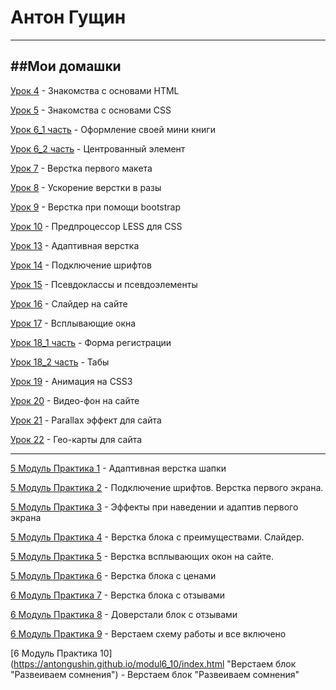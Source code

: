 # Антон Гущин
-------------------------------
##Мои домашки
-------------------------------

[Урок 4](https://antongushin.github.io/lesson_4/ "Знакомства с основами HTML") - Знакомства с основами HTML 

[Урок 5](https://antongushin.github.io/lesson_5/ "Знакомства с основами CSS") - Знакомства с основами CSS

[Урок 6_1 часть](https://antongushin.github.io/lesson_6/kniga/ "Позиционирование в CSS") - Оформление своей мини книги

[Урок 6_2 часть](https://antongushin.github.io/lesson_6/element/ "Позиционирование в CSS") - Центрованный элемент

[Урок 7](https://antongushin.github.io/lesson_7/ "Верстка первого макета") - Верстка первого макета

[Урок 8](https://antongushin.github.io/lesson_8/ "Ускорение верстки в разы") - Ускорение верстки в разы

[Урок 9](https://antongushin.github.io/lesson_9/ "Верстка при помощи bootstrap") - Верстка при помощи bootstrap

[Урок 10](https://antongushin.github.io/lesson_10/ "Предпроцессор LESS для CSS") - Предпроцессор LESS для CSS

[Урок 13](https://antongushin.github.io/lesson_13/ "Адаптивная верстка") - Адаптивная верстка

[Урок 14](https://antongushin.github.io/lesson_14/ "Подключение шрифтов") - Подключение шрифтов

[Урок 15](https://antongushin.github.io/lesson_15/index.html "Псевдоклассы и псевдоэлементы") - Псевдоклассы и псевдоэлементы

[Урок 16](https://antongushin.github.io/lesson_16/ "Слайдер на сайте") - Слайдер на сайте

[Урок 17](https://antongushin.github.io/lesson_17/index.html "Всплывающие окна") - Всплывающие окна

[Урок 18_1 часть](https://antongushin.github.io/lesson_18/form/ "Форма регистрации") - Форма регистрации

[Урок 18_2 часть](https://antongushin.github.io/lesson_18/tab/ "Табы") - Табы

[Урок 19](https://antongushin.github.io/lesson_19/index.html "Анимация на CSS3") - Анимация на CSS3

[Урок 20](https://antongushin.github.io/lesson_20/ "Видео-фон на сайте") - Видео-фон на сайте

[Урок 21](https://antongushin.github.io/lesson_21/ "Parallax эффект для сайта") - Parallax эффект для сайта

[Урок 22](https://antongushin.github.io/lesson_22/index.html "Гео-карты для сайта") - Гео-карты для сайта

********************************************

[5 Модуль Практика 1](https://antongushin.github.io/5%20praktica%201/ "Адаптивная верстка шапки") - Адаптивная верстка шапки

[5 Модуль Практика 2](https://antongushin.github.io/Modul_5_2/ "Подключение шрифтов. Верстка первого экрана.") - Подключение шрифтов. Верстка первого экрана.

[5 Модуль Практика 3](https://antongushin.github.io/Modul-5Practica-3/ "Эффекты при наведении и адаптив первого экрана") - Эффекты при наведении и адаптив первого экрана

[5 Модуль Практика 4](https://antongushin.github.io/5-modul-4/ "Верстка блока с преимуществами. Слайдер.") - Верстка блока с преимуществами. Слайдер.

[5 Модуль Практика 5](https://antongushin.github.io/modul-5-5/index.html "Верстка всплывающих окон на сайте") - Верстка всплывающих окон на сайте.

[5 Модуль Практика 6](https://antongushin.github.io/modul_5_pr6/ "Верстка блока с ценами") - Верстка блока с ценами

[6 Модуль Практика 7](https://antongushin.github.io/modul6_7/ "Верстка блока с отзывами") - Верстка блока с отзывами

[6 Модуль Практика 8](https://antongushin.github.io/modul6_8/ "Доверстали блок с отзывами") - Доверстали блок с отзывами

[6 Модуль Практика 9](https://antongushin.github.io/modul6_9/ "Верстаем схему работы и все включено") - Верстаем схему работы и все включено

[6 Модуль Практика 10](https://antongushin.github.io/modul6_10/index.html "Верстаем блок "Развеиваем сомнения") - Верстаем блок "Развеиваем сомнения"
